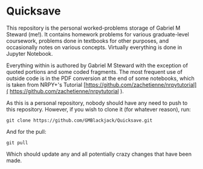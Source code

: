 # Quicksave

This repository is the personal worked-problems storage of Gabriel M Steward (me!). It contains homework problems for various graduate-level coursework, problems done in textbooks for other purposes, and occasionally notes on various concepts. Virtually everything is done in Jupyter Notebook. 

Everything within is authored by Gabriel M Steward with the exception of quoted portions and some coded fragments. The most frequent use of outside code is in the PDF conversion at the end of some notebooks, which is taken from NRPY+'s Tutorial [https://github.com/zachetienne/nrpytutorial]( https://github.com/zachetienne/nrpytutorial ). 

As this is a personal repository, nobody should have any need to push to this repository. However, if you wish to clone it (for whatever reason), run:

`git clone https://github.com/GMBlackjack/Quicksave.git`

And for the pull:

`git pull`

Which should update any and all potentially crazy changes that have been made. 
